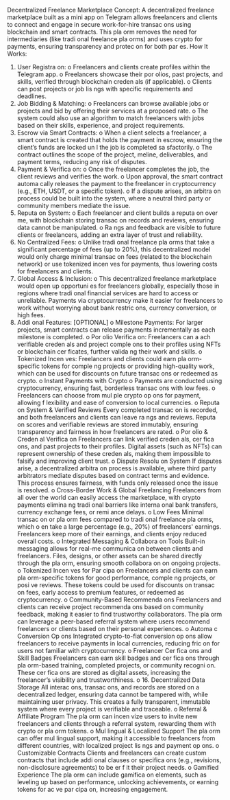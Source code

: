 Decentralized Freelance 
Marketplace 
Concept: 
A decentralized freelance marketplace built as a mini app on Telegram allows freelancers 
and clients to connect and engage in secure work-for-hire transac ons using blockchain and 
smart contracts. This pla orm removes the need for intermediaries (like tradi onal 
freelance pla orms) and uses crypto for payments, ensuring transparency and protec on for 
both par es. 
How It Works: 
1. User Registra on: 
o Freelancers and clients create profiles within the Telegram app. 
o Freelancers showcase their por olios, past projects, and skills, verified 
through blockchain creden als (if applicable). 
o Clients can post projects or job lis ngs with specific requirements and 
deadlines. 
2. Job Bidding & Matching: 
o Freelancers can browse available jobs or projects and bid by offering their 
services at a proposed rate. 
o The system could also use an algorithm to match freelancers with jobs based 
on their skills, experience, and project requirements. 
3. Escrow via Smart Contracts: 
o When a client selects a freelancer, a smart contract is created that holds the 
payment in escrow, ensuring the client’s funds are locked un l the job is 
completed sa sfactorily. 
o The contract outlines the scope of the project, meline, deliverables, and 
payment terms, reducing any risk of disputes. 
4. Payment & Verifica on: 
o Once the freelancer completes the job, the client reviews and verifies the 
work. 
o Upon approval, the smart contract automa cally releases the payment to the 
freelancer in cryptocurrency (e.g., ETH, USDT, or a specific token). 
o If a dispute arises, an arbitra on process could be built into the system, 
where a neutral third party or community members mediate the issue. 
5. Reputa on System: 
o Each freelancer and client builds a reputa on over me, with blockchain 
storing transac on records and reviews, ensuring data cannot be 
manipulated. 
o Ra ngs and feedback are visible to future clients or freelancers, adding an 
extra layer of trust and reliability. 
6. No Centralized Fees: 
o Unlike tradi onal freelance pla orms that take a significant percentage of 
fees (up to 20%), this decentralized model would only charge minimal 
transac on fees (related to the blockchain network) or use tokenized 
incen ves for payments, thus lowering costs for freelancers and clients. 
7. Global Access & Inclusion: 
o This decentralized freelance marketplace would open up opportuni es for 
freelancers globally, especially those in regions where tradi onal financial 
services are hard to access or unreliable. Payments via cryptocurrency make it 
easier for freelancers to work without worrying about bank restric ons, 
currency conversion, or high fees. 
8. Addi onal Features: [OPTIONAL] 
o Milestone Payments: For larger projects, smart contracts can release 
payments incrementally as each milestone is completed. 
o Por olio Verifica on: Freelancers can a ach verifiable creden als and 
project comple ons to their profiles using NFTs or blockchain cer ficates, 
further valida ng their work and skills. 
o Tokenized Incen ves: Freelancers and clients could earn pla orm-specific 
tokens for comple ng projects or providing high-quality work, which can be 
used for discounts on future transac ons or redeemed as crypto. 
o Instant Payments with Crypto 
o Payments are conducted using cryptocurrency, ensuring fast, borderless 
transac ons with low fees. 
o Freelancers can choose from mul ple crypto op ons for payment, allowing 
f
 lexibility and ease of conversion to local currencies. 
o Reputa on System & Verified Reviews 
Every completed transac on is recorded, and both freelancers and clients can 
leave ra ngs and reviews. 
Reputa on scores and verifiable reviews are stored immutably, ensuring 
transparency and fairness in how freelancers are rated. 
o Por olio & Creden al Verifica on 
Freelancers can link verified creden als, cer fica ons, and past projects to 
their profiles. 
Digital assets (such as NFTs) can represent ownership of these creden als, 
making them impossible to falsify and improving client trust. 
o Dispute Resolu on System 
If disputes arise, a decentralized arbitra on process is available, where third
party arbitrators mediate disputes based on contract terms and evidence. 
This process ensures fairness, with funds only released once the issue is 
resolved. 
o Cross-Border Work & Global Freelancing 
Freelancers from all over the world can easily access the marketplace, with 
crypto payments elimina ng tradi onal barriers like interna onal bank 
transfers, currency exchange fees, or remi ance delays. 
o Low Fees 
Minimal transac on or pla orm fees compared to tradi onal freelance 
pla orms, which o en take a large percentage (e.g., 20%) of freelancers' 
earnings. 
Freelancers keep more of their earnings, and clients enjoy reduced overall 
costs. 
o Integrated Messaging & Collabora on Tools 
Built-in messaging allows for real-me communica on between clients and 
freelancers. 
Files, designs, or other assets can be shared directly through the pla orm, 
ensuring smooth collabora on on ongoing projects. 
o Tokenized Incen ves for Par cipa on 
Freelancers and clients can earn pla orm-specific tokens for good 
performance, comple ng projects, or posi ve reviews. 
These tokens could be used for discounts on transac on fees, early access to 
premium features, or redeemed as cryptocurrency. 
o Community-Based Recommenda ons 
Freelancers and clients can receive project recommenda ons based on 
community feedback, making it easier to find trustworthy collaborators. 
The pla orm can leverage a peer-based referral system where users 
recommend freelancers or clients based on their personal experiences. 
o Automa c Conversion Op ons 
Integrated crypto-to-fiat conversion op ons allow freelancers to receive 
payments in local currencies, reducing fric on for users not familiar with 
cryptocurrency. 
o Freelancer Cer fica ons and Skill Badges 
Freelancers can earn skill badges and cer fica ons through pla orm-based 
training, completed projects, or community recogni on. 
These cer fica ons are stored as digital assets, increasing the freelancer’s 
visibility and trustworthiness. 
o 16. Decentralized Data Storage 
All interac ons, transac ons, and records are stored on a decentralized 
ledger, ensuring data cannot be tampered with, while maintaining user 
privacy. 
This creates a fully transparent, immutable system where every project is 
verifiable and traceable. 
o Referral & Affiliate Program 
The pla orm can incen vize users to invite new freelancers and clients 
through a referral system, rewarding them with crypto or pla orm tokens. 
o Mul lingual & Localized Support 
The pla orm can offer mul lingual support, making it accessible to 
freelancers from different countries, with localized project lis ngs and 
payment op ons. 
o Customizable Contracts 
Clients and freelancers can create custom contracts that include addi onal 
clauses or specifica ons (e.g., revisions, non-disclosure agreements) to be er 
f
 it their project needs. 
o Gamified Experience 
The pla orm can include gamifica on elements, such as leveling up based on 
performance, unlocking achievements, or earning tokens for ac ve 
par cipa on, increasing engagement. 